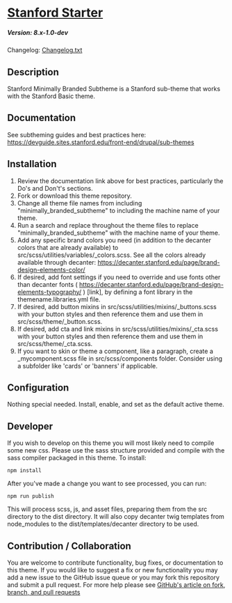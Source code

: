 # [Stanford Starter](https://github.com/SU-SWS/minimally_branded_subtheme)
##### Version: 8.x-1.0-dev

Changelog: [Changelog.txt](CHANGELOG.txt)

Description
---

Stanford Minimally Branded Subtheme is a Stanford sub-theme that works with the Stanford Basic theme.

Documentation
---
See subtheming guides and best practices here: 
https://devguide.sites.stanford.edu/front-end/drupal/sub-themes 

Installation
---
1. Review the documentation link above for best practices, particularly the Do's and Don't's sections.
2. Fork or download this theme repository. 
3. Change all theme file names from including "minimally_branded_subtheme" to including the machine name of your theme.
4. Run a search and replace throughout the theme files to replace "minimally_branded_subtheme" with the machine name of your theme.
5. Add any specific brand colors you need (in addition to the decanter colors that are already available) to src/scss/utilities/variables/_colors.scss. 
See all the colors already available through decanter: https://decanter.stanford.edu/page/brand-design-elements-color/ 
6. If desired, add font settings if you need to override and use fonts other than decanter fonts ( https://decanter.stanford.edu/page/brand-design-elements-typography/ ) [link],
by defining a font library in the themename.libraries.yml file.
7. If desired, add button mixins in src/scss/utilities/mixins/_buttons.scss with your button styles and then reference them and use them in src/scss/theme/_button.scss.
8. If desired, add cta and link mixins in src/scss/utilities/mixins/_cta.scss with your button styles and then reference them and use them in src/scss/theme/_cta.scss.
9. If you want to skin or theme a component, like a paragraph, create a _mycomponent.scss file in src/scss/components folder. Consider using a subfolder like 'cards' or 'banners' if applicable.

Configuration
---

Nothing special needed. Install, enable, and set as the default active theme.

Developer
---

If you wish to develop on this theme you will most likely need to compile some new css. Please use the sass structure provided and compile with the sass compiler packaged in this theme. To install:

```
npm install
```
After you've made a change you want to see processed, you can run:
```
npm run publish
```
This will process scss, js, and asset files, preparing them from the src directory to the dist directory.
It will also copy decanter twig templates from node_modules to the dist/templates/decanter directory to be used.

Contribution / Collaboration
---

You are welcome to contribute functionality, bug fixes, or documentation to this theme. If you would like to suggest a fix or new functionality you may add a new issue to the GitHub issue queue or you may fork this repository and submit a pull request. For more help please see [GitHub's article on fork, branch, and pull requests](https://help.github.com/articles/using-pull-requests)
